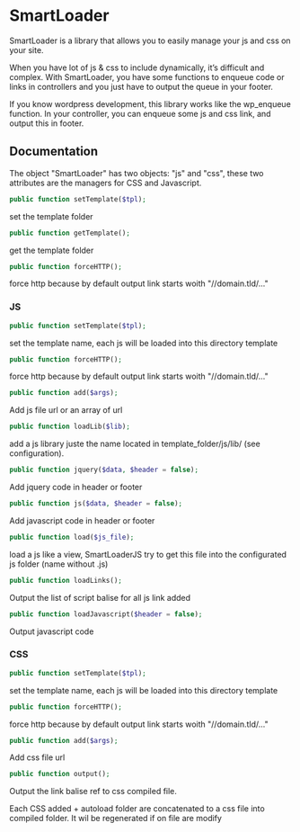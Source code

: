 # SmartLoader

SmartLoader is a library that allows you to easily manage your js and css on your site.

When you have lot of js & css to include dynamically, it’s difficult and complex. With SmartLoader, you have some functions to enqueue code or links in controllers and you just have to output the queue in your footer.

If you know wordpress development, this library works like the wp_enqueue function. In your controller, you can enqueue some js and css link, and output this in footer.

## Documentation

The object "SmartLoader" has two objects: "js" and "css", these two attributes are the managers for CSS and Javascript.
```php
public function setTemplate($tpl);
```
set the template folder
```php
public function getTemplate();
```
get the template folder
```php
public function forceHTTP();
```
force http because by default output link starts woith "//domain.tld/..."


### JS
```php
public function setTemplate($tpl);
```
set the template name, each js will be loaded into this directory template
```php
public function forceHTTP();
```
force http because by default output link starts woith "//domain.tld/..."
```php
public function add($args);
```
Add js file url or an array of url
```php
public function loadLib($lib);
```
add a js library juste the name located in template_folder/js/lib/ (see configuration).
```php
public function jquery($data, $header = false);
```
Add jquery code in header or footer
```php
public function js($data, $header = false);
```
Add javascript code in header or footer
```php
public function load($js_file);
```
load a js like a view, SmartLoaderJS try to get this file into the configurated js folder (name without .js)

```php
public function loadLinks();
```
Output the list of script balise for all js link added

```php
public function loadJavascript($header = false);
```
Output javascript code


### CSS
```php
public function setTemplate($tpl);
```
set the template name, each js will be loaded into this directory template

```php
public function forceHTTP();
```
force http because by default output link starts woith "//domain.tld/..."

```php
public function add($args);
```
Add css file url

```php
public function output();
```
Output the link balise ref to css compiled file.

Each CSS added + autoload folder are concatenated to a css file into compiled folder. It wil be regenerated if on file are modify

